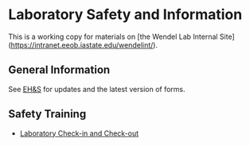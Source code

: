 # Laboratory Safety and Information
This is a working copy for materials on [the Wendel Lab Internal Site] (https://intranet.eeob.iastate.edu/wendelint/).

## General Information
See [EH&S](https://www.ehs.iastate.edu) for updates and the latest version of forms.


## Safety Training

* [Laboratory Check-in and Check-out](checkInOut.md)
